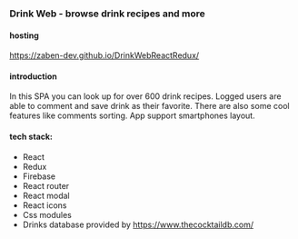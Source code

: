 ### Drink Web - browse drink recipes and more
#### hosting
https://zaben-dev.github.io/DrinkWebReactRedux/
#### introduction
In this SPA you can look up for over 600 drink recipes. Logged users are able to comment and save drink as their favorite. There are also some cool features like comments sorting. App support smartphones layout.
#### tech stack:
- React
- Redux
- Firebase
- React router
- React modal
- React icons
- Css modules
- Drinks database provided by https://www.thecocktaildb.com/
